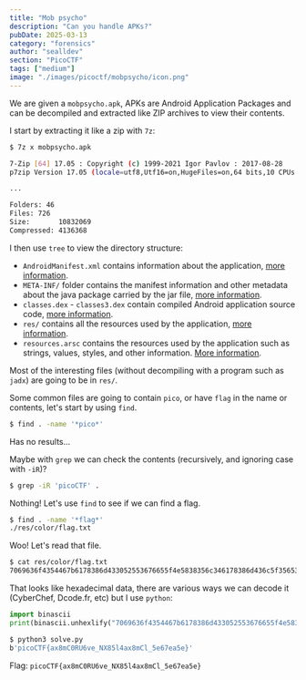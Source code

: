```yaml
---
title: "Mob psycho"
description: "Can you handle APKs?"
pubDate: 2025-03-13
category: "forensics"
author: "sealldev"
section: "PicoCTF"
tags: ["medium"]
image: "./images/picoctf/mobpsycho/icon.png"
---
```


We are given a `mobpsycho.apk`, APKs are Android Application Packages and can be decompiled and extracted like ZIP archives to view their contents.

I start by extracting it like a zip with `7z`:
```bash
$ 7z x mobpsycho.apk

7-Zip [64] 17.05 : Copyright (c) 1999-2021 Igor Pavlov : 2017-08-28
p7zip Version 17.05 (locale=utf8,Utf16=on,HugeFiles=on,64 bits,10 CPUs LE)

...

Folders: 46
Files: 726
Size:       10832069
Compressed: 4136368
```

I then use `tree` to view the directory structure:
- `AndroidManifest.xml` contains information about the application, [more information](https://www.geeksforgeeks.org/application-manifest-file-in-android/).
- `META-INF/` folder contains the manifest information and other metadata about the java package carried by the jar file, [more information](https://stackoverflow.com/questions/39305775/what-are-the-purposes-of-files-in-meta-inf-folder-of-an-apk-file).
- `classes.dex` - `classes3.dex` contain compiled Android application source code, [more information](https://stackoverflow.com/questions/14230573/role-of-classes-dex-file-in-an-apk-file).
- `res/` contains all the resources used by the application, [more information](https://developer.android.com/guide/topics/resources/providing-resources).
- `resources.arsc` contains the resources used by the application such as strings, values, styles, and other information. [More information](https://apktool.org/docs/advanced/resources-arsc/).

Most of the interesting files (without decompiling with a program such as `jadx`) are going to be in `res/`.

Some common files are going to contain `pico`, or have `flag` in the name or contents, let's start by using `find`.

```bash
$ find . -name '*pico*'
```

Has no results...

Maybe with `grep` we can check the contents (recursively, and ignoring case with `-iR`)?
```bash
$ grep -iR 'picoCTF' .
```

Nothing! Let's use `find` to see if we can find a flag.

```bash
$ find . -name '*flag*'
./res/color/flag.txt
```

Woo! Let's read that file.

```bash
$ cat res/color/flag.txt
7069636f4354467b6178386d433052553676655f4e5838356c346178386d436c5f35653637656135657d
```

That looks like hexadecimal data, there are various ways we can decode it (CyberChef, Dcode.fr, etc) but I use `python`:
```python
import binascii
print(binascii.unhexlify("7069636f4354467b6178386d433052553676655f4e5838356c346178386d436c5f35653637656135657d"))
```

```bash
$ python3 solve.py
b'picoCTF{ax8mC0RU6ve_NX85l4ax8mCl_5e67ea5e}'
```

Flag: `picoCTF{ax8mC0RU6ve_NX85l4ax8mCl_5e67ea5e}`